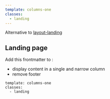 ```yaml
---
template: columns-one
classes:
  - landing
---
```


Alternative to [layout-landing](./layout-landing.md)

## Landing page
Add this frontmatter to :

- display content in a single and narrow column
- remove footer


```
template: columns-one
classes:
  - landing
``` 